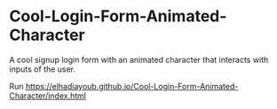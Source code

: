 # Cool-Login-Form-Animated-Character
A cool signup login form with an animated character that interacts with inputs of the user.

Run https://elhadiayoub.github.io/Cool-Login-Form-Animated-Character/index.html
